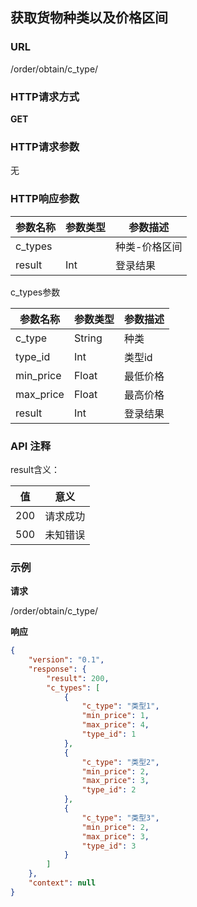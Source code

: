 ## 获取货物种类以及价格区间

### URL
/order/obtain/c_type/

### HTTP请求方式
__GET__


### HTTP请求参数

无

### HTTP响应参数

参数名称					|参数类型					|参数描述
------------------------|-----------------------|-------------------
c_types                 |                       | 种类-价格区间
result					| Int					| 登录结果

c_types参数

参数名称					|参数类型					|参数描述
------------------------|-----------------------|-------------------
c_type                  | String                | 种类
type_id                 | Int                   | 类型id
min_price               | Float                 | 最低价格
max_price               | Float                 | 最高价格
result					| Int					| 登录结果


### API 注释

result含义：

值		|意义
--------|--------
200		|请求成功
500		|未知错误

### 示例

__请求__

/order/obtain/c_type/

__响应__

```json
{
    "version": "0.1",
    "response": {
        "result": 200,
        "c_types": [
            {
                "c_type": "类型1",
                "min_price": 1,
                "max_price": 4,
                "type_id": 1
            },
            {
                "c_type": "类型2",
                "min_price": 2,
                "max_price": 3,
                "type_id": 2
            },
            {
                "c_type": "类型3",
                "min_price": 2,
                "max_price": 3,
                "type_id": 3
            }
        ]
    },
    "context": null
}
```
